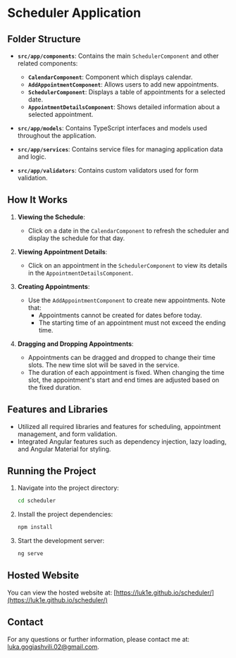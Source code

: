 # Scheduler Application

## Folder Structure

- **`src/app/components`**: Contains the main `SchedulerComponent` and other related components:

  - **`CalendarComponent`**: Component which displays calendar.
  - **`AddAppointmentComponent`**: Allows users to add new appointments.
  - **`SchedulerComponent`**: Displays a table of appointments for a selected date.
  - **`AppointmentDetailsComponent`**: Shows detailed information about a selected appointment.

- **`src/app/models`**: Contains TypeScript interfaces and models used throughout the application.

- **`src/app/services`**: Contains service files for managing application data and logic.

- **`src/app/validators`**: Contains custom validators used for form validation.

## How It Works

1. **Viewing the Schedule**:

   - Click on a date in the `CalendarComponent` to refresh the scheduler and display the schedule for that day.

2. **Viewing Appointment Details**:

   - Click on an appointment in the `SchedulerComponent` to view its details in the `AppointmentDetailsComponent`.

3. **Creating Appointments**:

   - Use the `AddAppointmentComponent` to create new appointments. Note that:
     - Appointments cannot be created for dates before today.
     - The starting time of an appointment must not exceed the ending time.

4. **Dragging and Dropping Appointments**:
   - Appointments can be dragged and dropped to change their time slots. The new time slot will be saved in the service.
   - The duration of each appointment is fixed. When changing the time slot, the appointment's start and end times are adjusted based on the fixed duration.

## Features and Libraries

- Utilized all required libraries and features for scheduling, appointment management, and form validation.
- Integrated Angular features such as dependency injection, lazy loading, and Angular Material for styling.

## Running the Project

1. Navigate into the project directory:
   ```bash
   cd scheduler
   ```
2. Install the project dependencies:
   ```bash
   npm install
   ```
3. Start the development server:
   ```bash
   ng serve
   ```

## Hosted Website

You can view the hosted website at: [https://luk1e.github.io/scheduler/](https://luk1e.github.io/scheduler/)

## Contact

For any questions or further information, please contact me at: [luka.gogiashvili.02@gmail.com](mailto:luka.gogiashvili.02@gmail.com).
